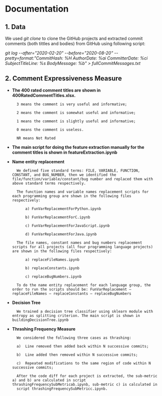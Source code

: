 # Documentation

## **1. Data**

We used *git clone* to clone the GitHub projects and extracted commit comments (both tittles and bodies) from GitHub using following script:

*git log --after="2020-02-20" --before="2020-08-20" --pretty=format:"CommitHash: %H AuthorDate: %ai CommitterDate: %ci SubjectTitleLine: %s BodyMessage: %b" > fullCommitMessages.txt*

## **2. Comment Expressiveness Measure**

- **The 400 rated comment titles are shown in 400RatedCommentTitles.xlsx.**

		3 means the comment is very useful and informative;

		2 means the comment is somewhat useful and informative;

		1 means the comment is slightly useful and informative;

		0 means the comment is useless.

		NR means Not Rated

- **The main script for doing the feature extraction manually for the comment titles is shown in featureExtraction.ipynb**

- **Name entity replacement**

		We defined five standard terms: FILE, VARIABLE, FUNCTION, CONSTANT, and BUG_NUMBER, then we identified the file/function/variable/constant/bug number and replaced them with above standard terms respectively.

		The function names and variable names replacement scripts for each programming group are shown in the following files respectively:

			a) FunVarReplacementForPython.ipynb

			b) FunVarReplacementForC.ipynb

			c) FunVarReplacementForJavaScript.ipynb

			d) FunVarReplacementForJava.ipynb

		The file names, constant names and bug numbers replacement scripts for all projects (all four programming language projects) are shown in the following files respectively:

			a) replaceFileNames.ipynb

			b) replaceConstants.ipynb

			c) replaceBugNumbers.ipynb

		To do the name entity replacement for each language group, the order to run the scripts should be: FunVarReplacement – replaceFileNames – replaceConstants – replaceBugNumbers

- **Decision Tree**

		We trained a decision tree classifier using sklearn module with entropy as splitting criterion. The main script is shown in buildingDecisionTree.ipynb
		
- **Thrashing Frequency Measure**

		We considered the following three cases as thrashing:
		
		a)	Line removed then added back within N successive commits;
		
		b)	Line added then removed within N successive commits;
		
		c)	Repeated modifications to the same region of code within N successive commits;
		
		After the code diff for each project is extracted, the sub-metric a) and b) are calculated in script thrashingFrequencySubMetricab.ipynb, sub-metric c) is calculated in 
		script thrashingFrequencySubMetricc.ipynb.


		

